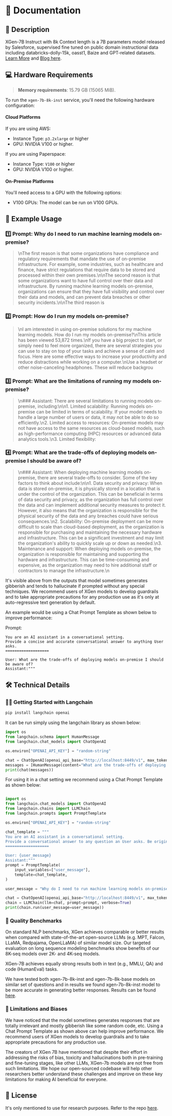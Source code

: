 # 📑 Documentation

## 📌 Description

XGen-7B Instruct with 8k Context length is a 7B parameters model released by Salesforce, supervised fine tuned on public domain instructional data including databricks-dolly-15k, oasst1, Baize and GPT-related datasets. <a href='https://huggingface.co/Salesforce/xgen-7b-8k-inst' target='_blank'>Learn More</a> and <a href='https://blog.salesforceairesearch.com/xgen/#note-on-potential-risks' target='_blank'>Blog here</a>.

## 💻 Hardware Requirements

> **Memory requirements**: 15.79 GB (15065 MiB).

To run the `xgen-7b-8k-inst` service, you'll need the following hardware configuration:

#### Cloud Platforms

If you are using AWS:

- Instance Type: `p3.2xlarge` or higher
- GPU: NVIDIA V100 or higher.

If you are using Paperspace:

- Instance Type: `V100` or higher
- GPU: NVIDIA V100 or higher.

#### On-Premise Platforms

You'll need access to a GPU with the following options:

- V100 GPUs: The model can be run on V100 GPUs.


## 📒 Example Usage

### 1️⃣ Prompt: Why do I need to run machine learning models on-premise?

> \nThe first reason is that some organizations have compliance and regulatory requirements that mandate the use of on-premise infrastructure. For example, some industries, such as healthcare and finance, have strict regulations that require data to be stored and processed within their own premises.\n\nThe second reason is that some organizations want to have full control over their data and infrastructure. By running machine learning models on-premise, organizations can ensure that they have full visibility and control over their data and models, and can prevent data breaches or other security incidents.\n\nThe third reason is


### 2️⃣ Prompt: How do I run my models on-premise?

> \nI am interested in using on-premise solutions for my machine learning models. How do I run my models on-premise?\nThis article has been viewed 53,872 times.\nIf you have a big project to start, or simply need to feel more organized, there are several strategies you can use to stay on top of your tasks and achieve a sense of calm and focus. Here are some effective ways to increase your productivity and reduce distractions while working on a computer.\nUse a headset or other noise-canceling headphones. These will reduce backgrou

### 3️⃣ Prompt: What are the limitations of running my models on-premise?

> \n### Assistant: There are several limitations to running models on-premise, including:\n\n1. Limited scalability: Running models on-premise can be limited in terms of scalability. If your model needs to handle a large number of users or data, it may not be able to do so efficiently.\n2. Limited access to resources: On-premise models may not have access to the same resources as cloud-based models, such as high-performance computing (HPC) resources or advanced data analytics tools.\n3. Limited flexibility:


### 4️⃣ Prompt: What are the trade-offs of deploying models on-premise I should be aware of?

<blockquote>

 \n### Assistant: When deploying machine learning models on-premise, there are several trade-offs to consider. Some of the key factors to think about include:\n\n1. Data security and privacy: When data is stored on-premise, it is physically stored in a location that is under the control of the organization. This can be beneficial in terms of data security and privacy, as the organization has full control over the data and can implement additional security measures to protect it. However, it also means that the organization is responsible for the physical security of the data and any breaches could have serious consequences.\n2. Scalability: On-premise deployment can be more difficult to scale than cloud-based deployment, as the organization is responsible for purchasing and maintaining the necessary hardware and infrastructure. This can be a significant investment and may limit the organization's ability to quickly scale up or down as needed.\n3. Maintenance and support: When deploying models on-premise, the organization is responsible for maintaining and supporting the hardware and infrastructure. This can be time-consuming and expensive, as the organization may need to hire additional staff or contractors to manage the infrastructure.\n

</blockquote>

It's visible above from the outputs that model sometimes generates gibberish and tends to hallucinate if prompted without any special techniques. We recommend users of XGen models to develop guardrails and to take appropriate precautions for any production use as it's only at auto-regressive text generation by default.

An example would be using a Chat Prompt Template as shown below to improve performance:

Prompt:
```
You are an AI assistant in a conversational setting.
Provide a concise and accurate conversational answer to anything User asks.
===================

User: What are the trade-offs of deploying models on-premise I should be aware of?
Assistant:"""
```

## 🛠️ Technical Details

### 🦜🔗 Getting Started with Langchain

```bash
pip install langchain openai
```

It can be run simply using the langchain library as shown below:

```python
import os
from langchain.schema import HumanMessage
from langchain.chat_models import ChatOpenAI

os.environ["OPENAI_API_KEY"] = "random-string"

chat = ChatOpenAI(openai_api_base="http://localhost:8449/v1", max_tokens=128)
messages = [HumanMessage(content="What are the trade-offs of deploying models on-premise I should be aware of?")]
print(chat(messages))
```

For using it in a chat setting we recommend using a Chat Prompt Template as shown below:
    
```python

import os
from langchain.chat_models import ChatOpenAI
from langchain.chains import LLMChain
from langchain.prompts import PromptTemplate

os.environ["OPENAI_API_KEY"] = "random-string"

chat_template = """
You are an AI assistant in a conversational setting.
Provide a conversational answer to any question an User asks. Be original, concise, accurate and helpful.
===================

User: {user_message}
Assistant:"""
prompt = PromptTemplate(
    input_variables=["user_message"],
    template=chat_template,
)

user_message = "Why do I need to run machine learning models on-premise?"

chat = ChatOpenAI(openai_api_base="http://localhost:8449/v1", max_tokens=128)
chain = LLMChain(llm=chat, prompt=prompt, verbose=True)
print(chain.run(user_message=user_message))
```

### 🔎 Quality Benchmarks

On standard NLP benchmarks, XGen achieves comparable or better results when compared with state-of-the-art open-source LLMs (e.g. MPT, Falcon, LLaMA, Redpajama, OpenLLaMA) of similar model size.
Our targeted evaluation on long sequence modeling benchmarks show benefits of our 8K-seq models over 2K- and 4K-seq models.

XGen-7B achieves equally strong results both in text (e.g., MMLU, QA) and code (HumanEval) tasks.

We have tested both xgen-7b-8k-inst and xgen-7b-8k-base models on similar set of questions and in results we found xgen-7b-8k-inst model to be more accurate in generating better responses. Results can be found [here](https://github.com/premAI-io/prem-registry/tree/dev/chat-xgen-7b-8k-inst/results).

### 🚫 Limitations and Biases

We have noticed that the model sometimes generates responses that are totally irrelevant and mostly gibberish like some random code, etc. Using a Chat Prompt Template as shown above can help improve performance.
We recommend users of XGen models to develop guardrails and to take appropriate precautions for any production use.

The creators of XGen 7B have mentioned that despite their effort in addressing the risks of bias, toxicity and hallucinations both in pre-training and fine-tuning stages, like other LLMs, XGen-7b models are not free from such limitations. We hope our open-sourced codebase will help other researchers better understand these challenges and improve on these key limitations for making AI beneficial for everyone.


## 📜 License
It's only mentioned to use for research purposes. Refer to the repo <a href='https://github.com/salesforce/xgen#models' target='_blank'>here</a>.